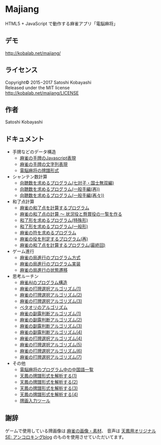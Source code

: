 # Majiang
HTML5 + JavaScript で動作する麻雀アプリ「電脳麻将」

## デモ
http://kobalab.net/majiang/

## ライセンス
Copyright&copy; 2015−2017 Satoshi Kobayashi<br>
Released under the MIT license<br>
http://kobalab.net/majiang/LICENSE

## 作者
Satoshi Kobayashi

## ドキュメント
- 手牌などのデータ構造
  - [麻雀の手牌のJavascript表現](http://d.hatena.ne.jp/xlc/20151211/1449838875)
  - [麻雀の手牌の文字列表現](http://d.hatena.ne.jp/xlc/20151218/1450441130)
  - [電脳麻将の牌譜形式](http://d.hatena.ne.jp/xlc/20151228/1451228689)
- シャンテン数計算
  - [向聴数を求めるプログラム(七対子・国士無双編)](http://d.hatena.ne.jp/xlc/20151215/1450112281)
  - [向聴数を求めるプログラム(一般手編(再))](http://d.hatena.ne.jp/xlc/20151216/1450191666)
  - [向聴数を求めるプログラム(一般手編(再々))](http://d.hatena.ne.jp/xlc/20151217/1450357254)
- 和了点計算
  - [麻雀の和了点を計算するプログラム](http://d.hatena.ne.jp/xlc/20151221/1450624780)
  - [麻雀の和了点の計算 ～ 状況役と懸賞役の一覧を作る](http://d.hatena.ne.jp/xlc/20151222/1450710990)
  - [和了形を求めるプログラム(特殊形)](http://d.hatena.ne.jp/xlc/20151223/1450796906)
  - [和了形を求めるプログラム(一般形)](http://d.hatena.ne.jp/xlc/20151224/1450883400)
  - [麻雀の符を求めるプログラム](http://d.hatena.ne.jp/xlc/20151225/1450970516)
  - [麻雀の役を判定するプログラム(再)](http://d.hatena.ne.jp/xlc/20151226/1451057134)
  - [麻雀の和了点を計算するプログラム(最終回)](http://d.hatena.ne.jp/xlc/20151227/1451142872)
- ゲーム進行
  - [麻雀の局進行のプログラム方式](http://d.hatena.ne.jp/xlc/20151229/1451315733)
  - [麻雀の局進行のプログラム実装](http://d.hatena.ne.jp/xlc/20151230/1451403553)
  - [麻雀の局進行の状態遷移](http://d.hatena.ne.jp/xlc/20151231/1451487890)
- 思考ルーチン
  - [麻雀AIのプログラム構造](http://d.hatena.ne.jp/xlc/20160102/1451703115)
  - [麻雀の打牌選択アルゴリズム(1)](http://d.hatena.ne.jp/xlc/20160103/1451781343)
  - [麻雀の打牌選択アルゴリズム(2)](http://d.hatena.ne.jp/xlc/20160104/1451907283)
  - [麻雀の打牌選択アルゴリズム(3)](http://d.hatena.ne.jp/xlc/20160105/1451998413)
  - [ベタオリのアルゴリズム](http://d.hatena.ne.jp/xlc/20161204/1480808089)
  - [麻雀の副露判断アルゴリズム(1)](http://d.hatena.ne.jp/xlc/20161212/1481471543)
  - [麻雀の副露判断アルゴリズム(2)](http://d.hatena.ne.jp/xlc/20161213/1481557260)
  - [麻雀の副露判断アルゴリズム(3)](http://d.hatena.ne.jp/xlc/20161214/1481644278)
  - [麻雀の副露判断アルゴリズム(4)](http://d.hatena.ne.jp/xlc/20161215/1481809226)
  - [麻雀の打牌選択アルゴリズム(4)](http://d.hatena.ne.jp/xlc/20170731/1501502063)
  - [麻雀の打牌選択アルゴリズム(5)](http://d.hatena.ne.jp/xlc/20170802/1501673312)
  - [麻雀の打牌選択アルゴリズム(6)](http://d.hatena.ne.jp/xlc/20170806/1502026197)
  - [麻雀の打牌選択アルゴリズム(7)](http://d.hatena.ne.jp/xlc/20170813/1502605785)
- その他
  - [電脳麻将のプログラム中の中国語一覧](http://d.hatena.ne.jp/xlc/20170722/1500688645)
  - [天鳳の牌譜形式を解析する(1)](http://d.hatena.ne.jp/xlc/20170225/1488036549)
  - [天鳳の牌譜形式を解析する(2)](http://d.hatena.ne.jp/xlc/20170228/1488294993)
  - [天鳳の牌譜形式を解析する(3)](http://d.hatena.ne.jp/xlc/20170312/1489315432)
  - [天鳳の牌譜形式を解析する(4)](http://d.hatena.ne.jp/xlc/20170720/1500479235)
  - [牌画入力ツール](http://d.hatena.ne.jp/xlc/20161218/1482078427)

## 謝辞
ゲームで使用している牌画像は [麻雀の画像・素材](http://www.civillink.net/fsozai/majan.html)、
音声は [天鳳用オリジナルSE: アンコロキングblog](http://ancoro.way-nifty.com/blog/se.html)
のものを使用させていただいてます。

